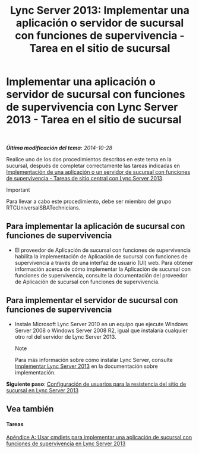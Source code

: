 ﻿---
title: 'Lync Server 2013: Implementar una aplicación o servidor de sucursal con funciones de supervivencia - Tarea en el sitio de sucursal'
TOCTitle: Implementar una aplicación o servidor de sucursal con funciones de supervivencia - Tarea en el sitio de sucursal
ms:assetid: 7989ba29-0419-46dd-892c-4ad3238afd56
ms:mtpsurl: https://technet.microsoft.com/es-es/library/Gg398599(v=OCS.15)
ms:contentKeyID: 48275750
ms.date: 01/07/2017
mtps_version: v=OCS.15
ms.translationtype: HT
---

# Implementar una aplicación o servidor de sucursal con funciones de supervivencia con Lync Server 2013 - Tarea en el sitio de sucursal

 

_**Última modificación del tema:** 2014-10-28_

Realice uno de los dos procedimientos descritos en este tema en la sucursal, después de completar correctamente las tareas indicadas en [Implementación de una aplicación o un servidor de sucursal con funciones de supervivencia - Tareas de sitio central con Lync Server 2013](lync-server-2013-deploying-a-survivable-branch-appliance-or-server-central-site-tasks.md).

> [!IMPORTANT]  
> Para llevar a cabo este procedimiento, debe ser miembro del grupo RTCUniversalSBATechnicians.



## Para implementar la aplicación de sucursal con funciones de supervivencia

  - El proveedor de Aplicación de sucursal con funciones de supervivencia habilita la implementación de Aplicación de sucursal con funciones de supervivencia a través de una interfaz de usuario (UI) web. Para obtener información acerca de cómo implementar la Aplicación de sucursal con funciones de supervivencia, consulte la documentación del proveedor de Aplicación de sucursal con funciones de supervivencia.

## Para implementar el servidor de sucursal con funciones de supervivencia

  - Instale Microsoft Lync Server 2010 en un equipo que ejecute Windows Server 2008 o Windows Server 2008 R2, igual que instalaría cualquier otro rol del servidor de Lync Server 2013.
    

    > [!NOTE]
    > Para más información sobre cómo instalar Lync Server, consulte <A href="lync-server-2013-deploying-lync-server.md">Implementar Lync Server 2013</A> en la documentación sobre implementación.



**Siguiente paso**: [Configuración de usuarios para la resistencia del sitio de sucursal en Lync Server 2013](lync-server-2013-configuring-users-for-branch-site-resiliency.md)

## Vea también

#### Tareas

[Apéndice A: Usar cmdlets para implementar una aplicación de sucursal con funciones de supervivencia en Lync Server 2013](lync-server-2013-appendix-a-using-cmdlets-to-deploy-a-survivable-branch-appliance.md)


